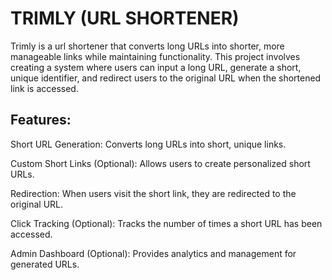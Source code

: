 # TRIMLY (URL SHORTENER)

Trimly is a url shortener that converts long URLs into shorter, more manageable links while maintaining functionality. This project involves creating a system where users can input a long URL, generate a short, unique identifier, and redirect users to the original URL when the shortened link is accessed.

## Features:
Short URL Generation: Converts long URLs into short, unique links.

Custom Short Links (Optional): Allows users to create personalized short URLs.

Redirection: When users visit the short link, they are redirected to the original URL.

Click Tracking (Optional): Tracks the number of times a short URL has been accessed.

Admin Dashboard (Optional): Provides analytics and management for generated URLs.
